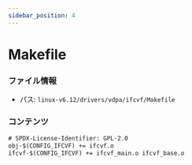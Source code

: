 ```yaml
---
sidebar_position: 4
---
```

# Makefile

### ファイル情報

- パス: `linux-v6.12/drivers/vdpa/ifcvf/Makefile`

### コンテンツ

```txt
# SPDX-License-Identifier: GPL-2.0
obj-$(CONFIG_IFCVF) += ifcvf.o
ifcvf-$(CONFIG_IFCVF) += ifcvf_main.o ifcvf_base.o

```
